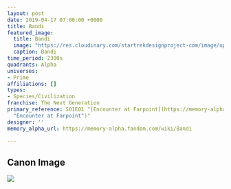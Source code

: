 ```yaml
---
layout: post
date: 2019-04-17 07:00:00 +0000
title: Bandi
featured_image:
  title: Bandi
  image: "https://res.cloudinary.com/startrekdesignproject-com/image/upload/v1555533059/Bandi.png"
  caption: Bandi
time_period: 2300s
quadrants: Alpha
universes:
- Prime
affiliations: []
types:
- Species/Civilization
franchise: The Next Generation
primary_reference: S01E01 "[Encounter at Farpoint](https://memory-alpha.fandom.com/wiki/Encounter_at_Farpoint
  "Encounter at Farpoint")"
designer: ''
memory_alpha_url: https://memory-alpha.fandom.com/wiki/Bandi

---
```

## Canon Image

![](https://res.cloudinary.com/startrekdesignproject-com/image/upload/v1555533059/Bandi1.jpg)